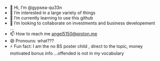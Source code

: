 - 👋 Hi, I’m @gypsea-qu33n
- 👀 I’m interested in a large variety of things 
- 🌱 I’m currently learning to use this github  
- 💞️ I’m looking to collaborate on investments and business developement ...
- 📫 How to reach me angel5150@proton.me
- 😄 Pronouns: what??? 
- ⚡ Fun fact: I am the no BS poster child , direct to the topic, money motivated bonus info ...offended is not in my vocabulary

<!---
gypsea-qu33n/gypsea-qu33n is a ✨ special ✨ repository because its `README.md` (this file) appears on your GitHub profile.
You can click the Preview link to take a look at your changes.
--->
